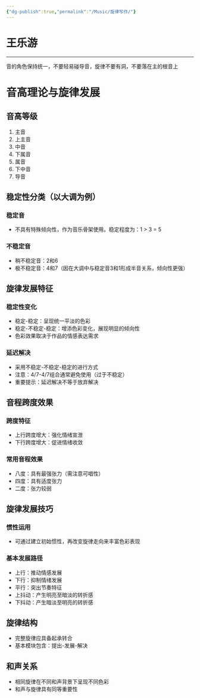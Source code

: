 ```yaml
---
{"dg-publish":true,"permalink":"/Music/旋律写作/"}
---
```


# 王乐游
---
音的角色保持统一，不要轻易碰导音，旋律不要有洞，不要落在主的根音上
# 音高理论与旋律发展

## 音高等级
1. 主音
2. 上主音
3. 中音
4. 下属音
5. 属音
6. 下中音
7. 导音

## 稳定性分类（以大调为例）

### 稳定音
* 不具有特殊倾向性，作为音乐骨架使用。稳定程度为：1 > 3 = 5

### 不稳定音
* 稍不稳定音：2和6
* 极不稳定音：4和7（因在大调中与稳定音3和1形成半音关系，倾向性更强）

## 旋律发展特征

### 稳定性变化
* 稳定-稳定：呈现统一平淡的色彩
* 稳定-不稳定-稳定：增添色彩变化，展现明显的倾向性
* 色彩效果取决于作品的情感表达需求

### 延迟解决
* 采用不稳定-不稳定-稳定的进行方式
* 注意：4/7-4/7组合通常避免使用（过于不稳定）
* 重要提示：延迟解决不等于放弃解决

## 音程跨度效果

### 跨度特征
* 上行跨度增大：强化情绪宣泄
* 下行跨度增大：促进情绪收敛

### 常用音程效果
* 八度：具有最强张力（需注意可唱性）
* 四度：具有适度张力
* 二度：张力较弱

## 旋律发展技巧

### 惯性运用
* 可通过建立初始惯性，再改变旋律走向来丰富色彩表现

### 基本发展路径
* 上行：推动情感发展
* 下行：抑制情绪发展
* 平行：突出节奏特征
* 上抖动：产生明亮至暗淡的转折感
* 下抖动：产生暗淡至明亮的转折感

## 旋律结构
* 完整旋律应具备起承转合
* 基本模块包含：提出-发展-解决

## 和声关系
* 相同旋律在不同和声背景下呈现不同色彩
* 和声与旋律具有同等重要性

